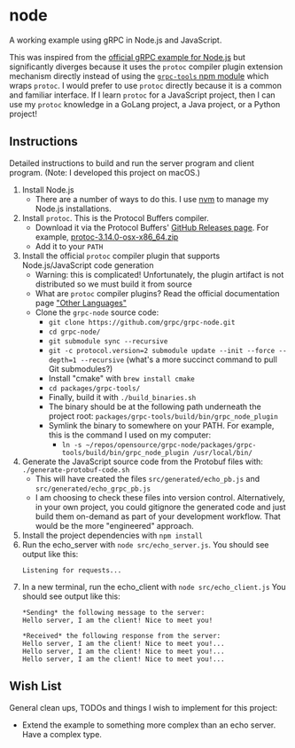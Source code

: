 # node

A working example using gRPC in Node.js and JavaScript.

This was inspired from the [official gRPC example for Node.js](https://github.com/grpc/grpc/tree/master/examples/node)
but significantly diverges because it uses the `protoc` compiler plugin extension mechanism directly instead of using
the [`grpc-tools` npm module](https://www.npmjs.com/package/grpc-tools) which wraps `protoc`. I would prefer to use
`protoc` directly because it is a common and familiar interface. If I learn `protoc` for a JavaScript project, then I
can use my `protoc` knowledge in a GoLang project, a Java project, or a Python project!

## Instructions

Detailed instructions to build and run the server program and client program. (Note: I developed this project on macOS.)

1. Install Node.js
    * There are a number of ways to do this. I use [nvm](https://github.com/nvm-sh/nvm) to manage my Node.js installations.
1. Install `protoc`. This is the Protocol Buffers compiler.
    * Download it via the Protocol Buffers' [GitHub Releases page](https://github.com/protocolbuffers/protobuf/releases).
      For example, [protoc-3.14.0-osx-x86_64.zip](https://github.com/protocolbuffers/protobuf/releases/download/v3.14.0/protoc-3.14.0-osx-x86_64.zip)
    * Add it to your `PATH`
1. Install the official `protoc` compiler plugin that supports Node.js/JavaScript code generation
    * Warning: this is complicated! Unfortunately, the plugin artifact is not distributed so we must build it from source
    * What are `protoc` compiler plugins? Read the official documentation page ["Other Languages"](https://developers.google.com/protocol-buffers/docs/reference/other)  
    * Clone the `grpc-node` source code:
       * `git clone https://github.com/grpc/grpc-node.git`
       * `cd grpc-node/`
       * `git submodule sync --recursive`
       * `git -c protocol.version=2 submodule update --init --force --depth=1 --recursive` (what's a more succinct command to pull Git submodules?)
       * Install "cmake" with `brew install cmake`
       * `cd packages/grpc-tools/`
       * Finally, build it with `./build_binaries.sh`
       * The binary should be at the following path underneath the project root: `packages/grpc-tools/build/bin/grpc_node_plugin`
       * Symlink the binary to somewhere on your PATH. For example, this is the command I used on my computer:
          * `ln -s ~/repos/opensource/grpc-node/packages/grpc-tools/build/bin/grpc_node_plugin /usr/local/bin/`            
1. Generate the JavaScript source code from the Protobuf files with: `./generate-protobuf-code.sh`
    * This will have created the files `src/generated/echo_pb.js` and `src/generated/echo_grpc_pb.js`
    * I am choosing to check these files into version control. Alternatively, in your own project, you could gitignore
      the generated code and just build them on-demand as part of your development workflow. That would be the more
      "engineered" approach.
1. Install the project dependencies with `npm install`
1. Run the echo_server with `node src/echo_server.js`. You should see output like this:
   ```
   Listening for requests...
   ```
1. In a new terminal, run the echo_client with `node src/echo_client.js`
   You should see output like this:
   ```
   *Sending* the following message to the server:
   Hello server, I am the client! Nice to meet you!
   
   *Received* the following response from the server:
   Hello server, I am the client! Nice to meet you!...
   Hello server, I am the client! Nice to meet you!...
   Hello server, I am the client! Nice to meet you!...
   ```

## Wish List

General clean ups, TODOs and things I wish to implement for this project:

* Extend the example to something more complex than an echo server. Have a complex type.
